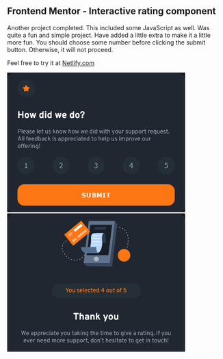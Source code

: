 ## Frontend Mentor - Interactive rating component

Another project completed. This included some JavaScript as well. Was quite a fun and simple project. Have added a little extra to make it a little more fun. You should choose some number before clicking the submit button. Otherwise, it will not proceed.

Feel free to try it at [Netlify.com](https://stalwart-horse-a510c8.netlify.app/)

![Design preview for the Expenses chart component coding challenge](./component.png) ![Design preview for the Expenses chart component coding challenge](./component-2.png)

